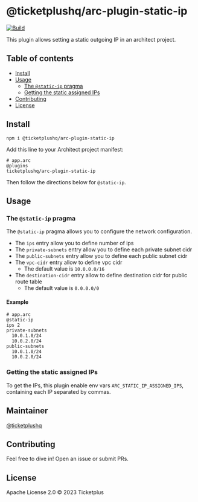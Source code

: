 # @ticketplushq/arc-plugin-static-ip

[![Build](https://github.com/ticketplushq/arc-plugin-static-ip/actions/workflows/build.yaml/badge.svg)](https://github.com/ticketplushq/arc-plugin-static-ip/actions/workflows/build.yaml)

This plugin allows setting a static outgoing IP in an architect project.

## Table of contents

- [Install](#install)
- [Usage](#usage)
  - [The `@static-ip` pragma](#the-static-ip-pragma)
  - [Getting the static assigned IPs](#getting-the-static-assigned-ips)
- [Contributing](#contributing)
- [License](#license)

## Install

`npm i @ticketplushq/arc-plugin-static-ip`

Add this line to your Architect project manifest:

```arc
# app.arc
@plugins
ticketplushq/arc-plugin-static-ip
```

Then follow the directions below for `@static-ip`.

## Usage

### The `@static-ip` pragma

The `@static-ip` pragma allows you to configure the network configuration.

- The `ips` entry allow you to define number of ips
- The `private-subnets` entry allow you to define each private subnet cidr
- The `public-subnets` entry allow you to define each public subnet cidr
- The `vpc-cidr` entry allow to define vpc cidr
  * The default value is `10.0.0.0/16`
- The `destination-cidr` entry allow to define destination cidr for public route table
  * The default value is `0.0.0.0/0`

#### Example

```
# app.arc
@static-ip
ips 2
private-subnets
  10.0.1.0/24
  10.0.2.0/24
public-subnets
  10.0.1.0/24
  10.0.2.0/24
```

### Getting the static assigned IPs

To get the IPs, this plugin enable env vars `ARC_STATIC_IP_ASSIGNED_IPS`, containing each IP separated by commas.

## Maintainer

[@ticketplushq](https://github.com/ticketplushq)

## Contributing

Feel free to dive in! Open an issue or submit PRs.

## License

Apache License 2.0 © 2023 Ticketplus
